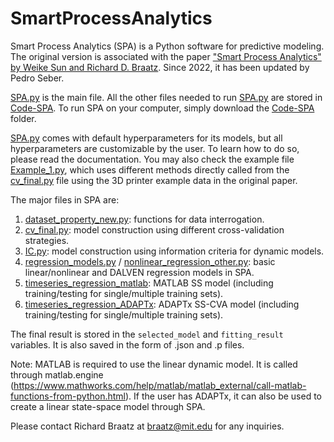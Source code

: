 # SmartProcessAnalytics

Smart Process Analytics (SPA) is a Python software for predictive modeling. The original version is associated with the paper ["Smart Process Analytics" by Weike Sun and Richard D. Braatz](https://doi.org/10.1016/j.compchemeng.2020.107134). Since 2022, it has been updated by Pedro Seber.

[SPA.py](Code-SPA/SPA.py) is the main file. All the other files needed to run [SPA.py](Code-SPA/SPA.py) are stored in [Code-SPA](Code-SPA). To run SPA on your computer, simply download the [Code-SPA](Code-SPA) folder.

[SPA.py](Code-SPA/SPA.py) comes with default hyperparameters for its models, but all hyperparameters are customizable by the user. To learn how to do so, please read the documentation. You may also check the example file [Example\_1.py](Example/Example_1.py), which uses different methods directly called from the [cv\_final.py](Code-SPA/cv_final.py) file using the 3D printer example data in the original paper.

The major files in SPA are:
1. [dataset\_property\_new.py](Code-SPA/dataset_property_new.py): functions for data interrogation.
2. [cv\_final.py](Code-SPA/cv_final.py): model construction using different cross-validation strategies.
3. [IC.py](Code-SPA/IC.py): model construction using information criteria for dynamic models.
4. [regression\_models.py](Code-SPA/regression_models.py) / [nonlinear\_regression\_other.py](Code-SPA/nonlinear_regression_other.py): basic linear/nonlinear and DALVEN regression models in SPA.
5. [timeseries\_regression\_matlab](Code-SPA/timeseries_regression_matlab.py): MATLAB SS model (including training/testing for single/multiple training sets).
6. [timeseries\_regression\_ADAPTx](Code-SPA/timeseries_regression_Adaptx.py): ADAPTx SS-CVA model (including training/testing for single/multiple training sets).

The final result is stored in the `selected_model` and `fitting_result` variables. It is also saved in the form of .json and .p files.

Note: MATLAB is required to use the linear dynamic model. It is called through matlab.engine (https://www.mathworks.com/help/matlab/matlab_external/call-matlab-functions-from-python.html). If the user has ADAPTx, it can also be used to create a linear state-space model through SPA.

Please contact Richard Braatz at braatz@mit.edu for any inquiries.


